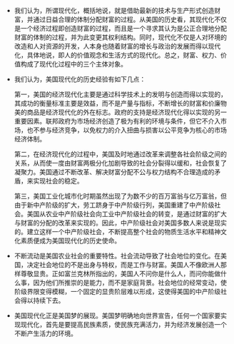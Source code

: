 - 我们认为，所谓现代化，概括地说，就是借助最新的技术与生产形式创造财富，并通过日益合理的体制分配财富的过程。从美国的历史看，其现代化不仅是一个经济过程即创造财富的过程，而且是一个寻求其认为是公正合理地分配财富的体制的过程，并为此变更其权利结构。同时，现代化不仅是人对环境的改造和人对资源的开发，人本身也随着财富的增长与政治的发展而得以现代化，具体地说，即人的价值观念和生活方式的现代化。总之，财富、权力、价值构成了现代化过程中的三个主体对象。 

- 我们认为，美国现代化的历史经验有如下几点：

  第一，美国的经济现代化主要是通过科学技术上的发明与创造而得以实现的，其成功的衡量标准主要是效益，而不是产量与指标，不断增长的财富和价廉物美的商品是经济现代化的外在标志。政府的支持是经济现代化得以实现的另一重要因素。联邦政府为市场经济创造了极为有利的环境与条件，但它不介入市场，也不参与经济竞争，以免权力的介入扭曲与损害以公平竞争为核心的市场经济体制。

  第二，在经济现代化的过程中，美国及时地通过改革来调整各社会阶级之间的关系，从而使一度由财富两极分化加剧导致的社会分裂得以缓和，社会恢复了凝聚力。美国通过不断改革、解决财富分配不公与权力结构不合理造成的矛盾，来实现社会的稳定。

  第三，美国工业化城市化时期虽然出现了为数不少的百万富翁与亿万富翁，但由于新中产阶级的扩大，劳工跻身于中产阶级行列，美国重建了中产阶级社会。美国从农业中产阶级社会向工业中产阶级社会的转变，是通过财富的扩大与财富的分配的改革来实现的。因此，中产阶级社会对美国多数人来说是现实的。建立这样一个中产阶级社会，不断提高整个社会的物质生活水平和精神文化素质便成为美国现代化的历史使命。 

- 不断流动是美国农业社会的重要特性。社会流动导致了社会地位的变化。在美国，决定社会地位的不是出身与特权，而是工作与财富。美国人不像欧洲人那样尊敬显贵。正如富兰克林所指出的，美国人不问你是什么人，而问你能做什么事，因为他们所推崇的是能力，而不是家庭背景。社会地位的经常变动，使阶级界限变得模糊，一个固定的显贵阶层难以形成，这使得美国的中产阶级社会得以持续下去。 
- 美国现代化正是美国梦的展现。美国梦明确地向世界宣告，任何一个国家要实现现代化，首先是要提高民族素质，使民族充满活力，并为经济发展创造一个不断产生活力的环境。